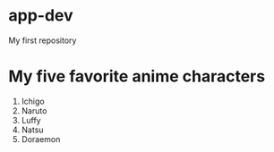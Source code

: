 # app-dev
My first repository
# My five favorite anime characters
1. Ichigo
2. Naruto
3. Luffy
4. Natsu
5. Doraemon
